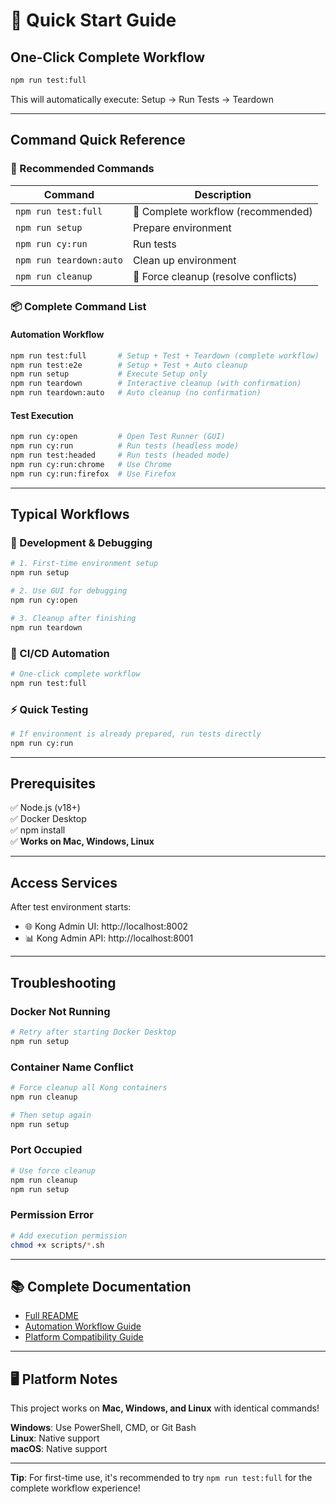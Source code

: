 # 🚀 Quick Start Guide

## One-Click Complete Workflow

```bash
npm run test:full
```

This will automatically execute: Setup → Run Tests → Teardown

---

## Command Quick Reference

### 🎯 Recommended Commands

| Command | Description |
|------|------|
| `npm run test:full` | 🌟 Complete workflow (recommended)|
| `npm run setup` | Prepare environment |
| `npm run cy:run` | Run tests |
| `npm run teardown:auto` | Clean up environment |
| `npm run cleanup` | 🔧 Force cleanup (resolve conflicts)|

### 📦 Complete Command List

#### Automation Workflow
```bash
npm run test:full       # Setup + Test + Teardown (complete workflow)
npm run test:e2e        # Setup + Test + Auto cleanup
npm run setup           # Execute Setup only
npm run teardown        # Interactive cleanup (with confirmation)
npm run teardown:auto   # Auto cleanup (no confirmation)
```

#### Test Execution
```bash
npm run cy:open         # Open Test Runner (GUI)
npm run cy:run          # Run tests (headless mode)
npm run test:headed     # Run tests (headed mode)
npm run cy:run:chrome   # Use Chrome
npm run cy:run:firefox  # Use Firefox
```

---

## Typical Workflows

### 🔧 Development & Debugging

```bash
# 1. First-time environment setup
npm run setup

# 2. Use GUI for debugging
npm run cy:open

# 3. Cleanup after finishing
npm run teardown
```

### 🤖 CI/CD Automation

```bash
# One-click complete workflow
npm run test:full
```

### ⚡ Quick Testing

```bash
# If environment is already prepared, run tests directly
npm run cy:run
```

---

## Prerequisites

✅ Node.js (v18+)  
✅ Docker Desktop  
✅ npm install  
✅ **Works on Mac, Windows, Linux**  

---

## Access Services

After test environment starts:

- 🌐 Kong Admin UI: http://localhost:8002
- 📊 Kong Admin API: http://localhost:8001

---

## Troubleshooting

### Docker Not Running
```bash
# Retry after starting Docker Desktop
npm run setup
```

### Container Name Conflict
```bash
# Force cleanup all Kong containers
npm run cleanup

# Then setup again
npm run setup
```

### Port Occupied
```bash
# Use force cleanup
npm run cleanup
npm run setup
```

### Permission Error
```bash
# Add execution permission
chmod +x scripts/*.sh
```

---

## 📚 Complete Documentation

- [Full README](./README.md)
- [Automation Workflow Guide](./AUTOMATION_GUIDE.md)
- [Platform Compatibility Guide](./PLATFORM_COMPATIBILITY.md)

---

## 🖥️ Platform Notes

This project works on **Mac, Windows, and Linux** with identical commands!

**Windows**: Use PowerShell, CMD, or Git Bash  
**Linux**: Native support  
**macOS**: Native support  

---

**Tip**: For first-time use, it's recommended to try `npm run test:full` for the complete workflow experience!
